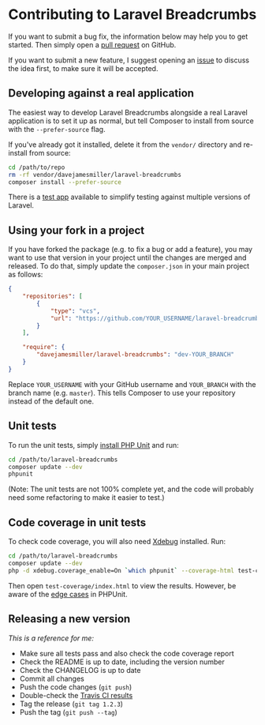 # Contributing to Laravel Breadcrumbs

If you want to submit a bug fix, the information below may help you to get
started. Then simply open a
[pull request](https://github.com/davejamesmiller/laravel-breadcrumbs/pulls) on
GitHub.

If you want to submit a new feature, I suggest opening an
[issue](https://github.com/davejamesmiller/laravel-breadcrumbs/issues) to
discuss the idea first, to make sure it will be accepted.

## Developing against a real application

The easiest way to develop Laravel Breadcrumbs alongside a real Laravel
application is to set it up as normal, but tell Composer to install from source
with the `--prefer-source` flag.

If you've already got it installed, delete it from the `vendor/` directory and
re-install from source:

```bash
cd /path/to/repo
rm -rf vendor/davejamesmiller/laravel-breadcrumbs
composer install --prefer-source
```

There is a [test app](https://github.com/davejamesmiller/laravel-breadcrumbs-test)
available to simplify testing against multiple versions of Laravel.

## Using your fork in a project

If you have forked the package (e.g. to fix a bug or add a feature), you may
want to use that version in your project until the changes are merged and
released. To do that, simply update the `composer.json` in your main project as
follows:

```json
{
    "repositories": [
        {
            "type": "vcs",
            "url": "https://github.com/YOUR_USERNAME/laravel-breadcrumbs.git"
        }
    ],

    "require": {
        "davejamesmiller/laravel-breadcrumbs": "dev-YOUR_BRANCH"
    }
}
```

Replace `YOUR_USERNAME` with your GitHub username and `YOUR_BRANCH` with the
branch name (e.g. `master`). This tells Composer to use your repository instead
of the default one.

## Unit tests

To run the unit tests, simply [install PHP Unit](http://phpunit.de/manual/current/en/installation.html)
and run:

```bash
cd /path/to/laravel-breadcrumbs
composer update --dev
phpunit
```

(Note: The unit tests are not 100% complete yet, and the code will probably need
some refactoring to make it easier to test.)

## Code coverage in unit tests

To check code coverage, you will also need [Xdebug](http://xdebug.org/)
installed. Run:

```bash
cd /path/to/laravel-breadcrumbs
composer update --dev
php -d xdebug.coverage_enable=On `which phpunit` --coverage-html test-coverage
```

Then open `test-coverage/index.html` to view the results. However, be aware of
the [edge cases](http://phpunit.de/manual/current/en/code-coverage-analysis.html#code-coverage-analysis.edge-cases)
in PHPUnit.

## Releasing a new version

*This is a reference for me:*

* Make sure all tests pass and also check the code coverage report
* Check the README is up to date, including the version number
* Check the CHANGELOG is up to date
* Commit all changes
* Push the code changes (`git push`)
* Double-check the [Travis CI results](https://travis-ci.org/davejamesmiller/laravel-breadcrumbs)
* Tag the release (`git tag 1.2.3`)
* Push the tag (`git push --tag`)
